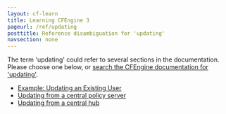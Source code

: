 ```yaml
---
layout: cf-learn
title: Learning CFEngine 3
pageurl: /ref/updating
posttitle: Reference disambiguation for 'updating'
navsection: none
---
```


The term 'updating' could refer to several sections in the documentation. Please choose one below, or
[search the CFEngine documentation for 'updating'](http://cfengine.com/docs/latest/search.html?q=updating).

- [Example: Updating an Existing User](http://cfengine.com/docs/latest/examples-enterprise-api-examples-managing-users-and-roles.html#example-updating-an-existing-user)
- [Updating from a central policy server](http://cfengine.com/docs/latest/examples-example-snippets-promise-patterns-example_updating_from_central_hub.html#updating-from-a-central-policy-server)
- [Updating from a central hub](http://cfengine.com/docs/latest/examples-example-snippets-system-administration.html#updating-from-a-central-hub)
